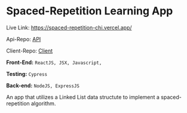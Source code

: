 # Spaced-Repetition Learning App

Live Link: https://spaced-repetition-chi.vercel.app/

Api-Repo: [API](https://github.com/nlomba1Thinkful/Spaced-Repetition-Server-master 'API')

Client-Repo: [Client ](https://github.com/nlomba1Thinkful/Spaced-Repetition-Client-master 'Client ')

**Front-End:** `ReactJS, JSX, Javascript,`

**Testing:** `Cypress`

**Back-end:** `NodeJS, ExpressJS`

An app that utilizes a Linked List data structute to implement a spaced-repetition algorithm.

